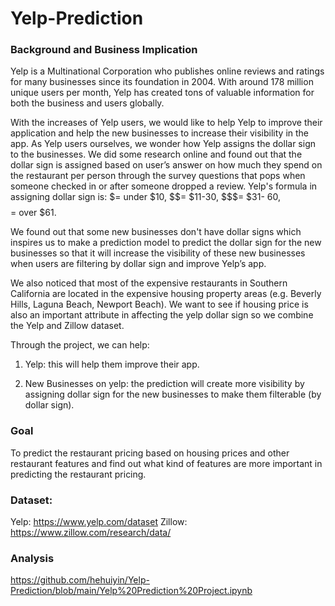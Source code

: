# Yelp-Prediction

### Background and Business Implication 
Yelp is a Multinational Corporation who publishes online reviews and ratings for many businesses since its foundation in 2004. With around 178 million unique users per month, Yelp has created tons of valuable information for both the business and users globally.

With the increases of Yelp users, we would like to help Yelp to improve their application and help the new businesses to increase their visibility in the app. As Yelp users ourselves, we wonder how Yelp assigns the dollar sign to the businesses. We did some research online and found out that the dollar sign is assigned based on user’s answer on how much they spend on the restaurant per person through the survey questions that pops when someone checked in or after someone dropped a review. Yelp's formula in assigning dollar sign is: $= under $10, $$= $11-30, $$$= $31- 60, $$$$= over $61.

We found out that some new businesses don't have dollar signs which inspires us to make a prediction model to predict the dollar sign for the new businesses so that it will increase the visibility of these new businesses when users are filtering by dollar sign and improve Yelp’s app.

We also noticed that most of the expensive restaurants in Southern California are located in the expensive housing property areas (e.g. Beverly Hills, Laguna Beach, Newport Beach). We want to see if housing price is also an important attribute in affecting the yelp dollar sign so we combine the Yelp and Zillow dataset. 

Through the project, we can help:
1. Yelp: this will help them improve their app. 

2.  New Businesses on yelp: the prediction will create more visibility by assigning dollar sign for the new businesses to make them filterable (by dollar sign).

### Goal
To predict the restaurant pricing based on housing prices and other restaurant features and find out what kind of features are more
important in predicting the restaurant pricing.

### Dataset:
Yelp: https://www.yelp.com/dataset
Zillow: https://www.zillow.com/research/data/

### Analysis
https://github.com/hehuiyin/Yelp-Prediction/blob/main/Yelp%20Prediction%20Project.ipynb
